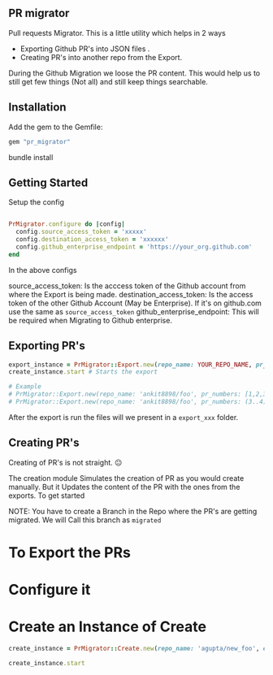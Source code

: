 ## PR migrator

Pull requests Migrator. This is a little utility which helps in 2 ways

- Exporting Github PR's into JSON files .
- Creating PR's into another repo from the Export.

During the Github Migration we loose the PR content. This would help us to still get few things (Not all) and still keep things searchable.

## Installation

Add the gem to the Gemfile:

```ruby
gem "pr_migrator"    
```

bundle install

## Getting Started

Setup the config

```ruby

PrMigrator.configure do |config|
  config.source_access_token = 'xxxxx'
  config.destination_access_token = 'xxxxxx'
  config.github_enterprise_endpoint = 'https://your_org.github.com'
end

```

In the above configs

source_access_token: Is the acccess token of the Github account from where the Export is being made.
destination_access_token: Is the access token of the other Github Account (May be Enterprise). If it's on github.com use the same as `source_access_token`
github_enterprise_endpoint: This will be required when Migrating to Github enterprise.

## Exporting PR's 

```ruby
export_instance = PrMigrator::Export.new(repo_name: YOUR_REPO_NAME, pr_numbers: ARRAY_OF_PR_NUMBERS)
create_instance.start # Starts the export 

# Example
# PrMigrator::Export.new(repo_name: 'ankit8898/foo', pr_numbers: [1,2,3,4,5,6]) #array of PR's
# PrMigrator::Export.new(repo_name: 'ankit8898/foo', pr_numbers: (3..4).to_a) # Range of PR

```

After the export is run the files will we present in a `export_xxx` folder.

## Creating PR's 

Creating of PR's is not straight. :neutral_face:

The creation module Simulates the creation of PR as you would create manually. But it Updates the content of the PR with the ones from the exports. To get started 

NOTE: You have to create a Branch in the Repo where the PR's are getting migrated. We will Call this branch as `migrated`

# To Export the PRs

# Configure it

# Create an Instance of Create

```ruby
create_instance = PrMigrator::Create.new(repo_name: 'agupta/new_foo', exported_pr_dir: 'PATH_TO_FILES/*',migration_branch: 'migrated')

create_instance.start

```